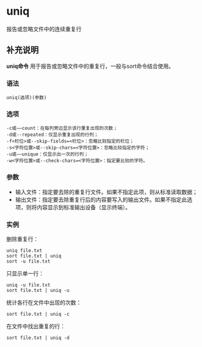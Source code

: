 uniq
===

报告或忽略文件中的连续重复行

## 补充说明

**uniq命令** 用于报告或忽略文件中的重复行，一般与sort命令结合使用。

###  语法

```shell
uniq(选项)(参数)
```

###  选项

```shell
-c或——count：在每列旁边显示该行重复出现的次数；
-d或--repeated：仅显示重复出现的行列；
-f<栏位>或--skip-fields=<栏位>：忽略比较指定的栏位；
-s<字符位置>或--skip-chars=<字符位置>：忽略比较指定的字符；
-u或——unique：仅显示出一次的行列；
-w<字符位置>或--check-chars=<字符位置>：指定要比较的字符。
```

###  参数

*   输入文件：指定要去除的重复行文件。如果不指定此项，则从标准读取数据；
*   输出文件：指定要去除重复行后的内容要写入的输出文件。如果不指定此选项，则将内容显示到标准输出设备（显示终端）。

###  实例

删除重复行：

```shell
uniq file.txt
sort file.txt | uniq
sort -u file.txt
```

只显示单一行：

```shell
uniq -u file.txt
sort file.txt | uniq -u
```

统计各行在文件中出现的次数：

```shell
sort file.txt | uniq -c
```

在文件中找出重复的行：

```shell
sort file.txt | uniq -d
```


<!-- Linux命令行搜索引擎：https://jaywcjlove.github.io/linux-command/ -->
